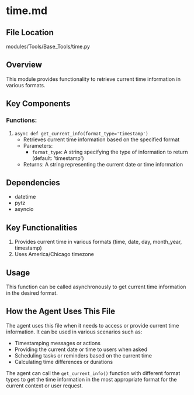 # time.md

## File Location
modules/Tools/Base_Tools/time.py

## Overview
This module provides functionality to retrieve current time information in various formats.

## Key Components

### Functions:
1. `async def get_current_info(format_type='timestamp')`
   - Retrieves current time information based on the specified format
   - Parameters:
     - `format_type`: A string specifying the type of information to return (default: 'timestamp')
   - Returns: A string representing the current date or time information

## Dependencies
- datetime
- pytz
- asyncio

## Key Functionalities
1. Provides current time in various formats (time, date, day, month_year, timestamp)
2. Uses America/Chicago timezone

## Usage
This function can be called asynchronously to get current time information in the desired format.

## How the Agent Uses This File
The agent uses this file when it needs to access or provide current time information. It can be used in various scenarios such as:
- Timestamping messages or actions
- Providing the current date or time to users when asked
- Scheduling tasks or reminders based on the current time
- Calculating time differences or durations

The agent can call the `get_current_info()` function with different format types to get the time information in the most appropriate format for the current context or user request.